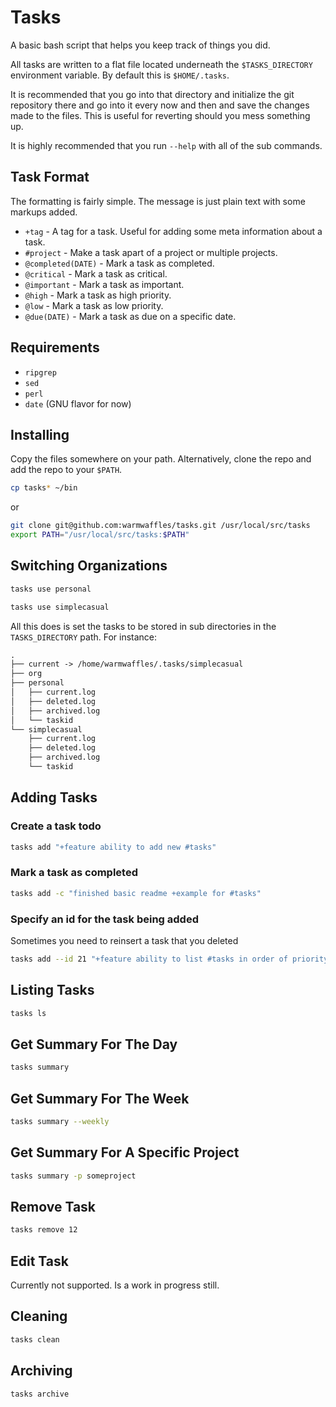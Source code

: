 # Tasks

A basic bash script that helps you keep track of things you did.

All tasks are written to a flat file located underneath the `$TASKS_DIRECTORY`
environment variable. By default this is `$HOME/.tasks`.

It is recommended that you go into that directory and initialize the git
repository there and go into it every now and then and save the changes made to
the files. This is useful for reverting should you mess something up.

It is highly recommended that you run `--help` with all of the sub commands.

## Task Format

The formatting is fairly simple. The message is just plain text with some
markups added.

  * `+tag` - A tag for a task. Useful for adding some meta information about a
    task.
  * `#project` - Make a task apart of a project or multiple projects.
  * `@completed(DATE)` - Mark a task as completed.
  * `@critical` - Mark a task as critical.
  * `@important` - Mark a task as important.
  * `@high` - Mark a task as high priority.
  * `@low` - Mark a task as low priority.
  * `@due(DATE)` - Mark a task as due on a specific date.

## Requirements

* `ripgrep`
* `sed`
* `perl`
* `date` (GNU flavor for now)

## Installing

Copy the files somewhere on your path. Alternatively, clone the repo and add the
repo to your `$PATH`.

```sh
cp tasks* ~/bin
```

or

```sh
git clone git@github.com:warmwaffles/tasks.git /usr/local/src/tasks
export PATH="/usr/local/src/tasks:$PATH"
```

## Switching Organizations

```sh
tasks use personal
```

```sh
tasks use simplecasual
```

All this does is set the tasks to be stored in sub directories in the
`TASKS_DIRECTORY` path. For instance:

```txt
.
├── current -> /home/warmwaffles/.tasks/simplecasual
├── org
├── personal
│   ├── current.log
│   ├── deleted.log
│   ├── archived.log
│   └── taskid
└── simplecasual
    ├── current.log
    ├── deleted.log
    ├── archived.log
    └── taskid
```

## Adding Tasks

### Create a task todo

```sh
tasks add "+feature ability to add new #tasks"
```

### Mark a task as completed

```sh
tasks add -c "finished basic readme +example for #tasks"
```

### Specify an id for the task being added

Sometimes you need to reinsert a task that you deleted

```sh
tasks add --id 21 "+feature ability to list #tasks in order of priority"
```

## Listing Tasks

```sh
tasks ls
```

## Get Summary For The Day

```sh
tasks summary
```

## Get Summary For The Week

```sh
tasks summary --weekly
```

## Get Summary For A Specific Project

```sh
tasks summary -p someproject
```

## Remove Task

```sh
tasks remove 12
```

## Edit Task

Currently not supported. Is a work in progress still.

## Cleaning

```sh
tasks clean
```

## Archiving

```sh
tasks archive
```
